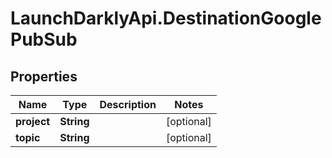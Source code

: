 # LaunchDarklyApi.DestinationGooglePubSub

## Properties
Name | Type | Description | Notes
------------ | ------------- | ------------- | -------------
**project** | **String** |  | [optional] 
**topic** | **String** |  | [optional] 


